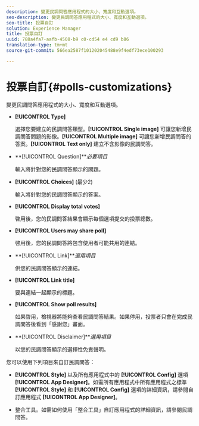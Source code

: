 ```yaml
---
description: 變更民調問答應用程式的大小、寬度和互動選項。
seo-description: 變更民調問答應用程式的大小、寬度和互動選項。
seo-title: 投票自訂
solution: Experience Manager
title: 投票自訂
uuid: 788a4fa7-aafb-4508-b9 c0-cd54 e4 cd9 b86
translation-type: tm+mt
source-git-commit: 566ea2587f101202045488e9f4edf73ece100293

---
```



# 投票自訂{#polls-customizations}

變更民調問答應用程式的大小、寬度和互動選項。



* **[!UICONTROL Type]**

   選擇您要建立的民調問答類型。**[!UICONTROL Single image]** 可讓您新增民調問答問題的影像。**[!UICONTROL Multiple image]** 可讓您新增民調問答的答案。**[!UICONTROL Text only]** 建立不含影像的民調問答。

* **[!UICONTROL Question]***必要項目*

   輸入將針對您的民調問答顯示的問題。

* **[!UICONTROL Choices]** (最少2)

   輸入將針對您的民調問答顯示的答案。

* **[!UICONTROL Display total votes]**

   啓用後，您的民調問答結果會顯示每個選項提交的投票總數。

* **[!UICONTROL Users may share poll]**

   啓用後，您的民調問答將包含使用者可能共用的連結。

* **[!UICONTROL Link]***選用項目*

   供您的民調問答顯示的連結。

* **[!UICONTROL Link title]**

   要與連結一起顯示的標題。

* **[!UICONTROL Show poll results]**

   如果啓用，檢視器將能夠查看民調問答結果。如果停用，投票者只會在完成民調問答後看到「感謝您」畫面。

* **[!UICONTROL Disclaimer]***選用項目*

   以您的民調問答顯示的選擇性免責聲明。

您可以使用下列項目來自訂民調問答：

* **[!UICONTROL Style]** 以及所有應用程式中的 **[!UICONTROL Config]** 選項 **[!UICONTROL App Designer]**。如需所有應用程式中所有應用程式之標準 **[!UICONTROL Style]** 和 **[!UICONTROL Config]** 選項的詳細資訊，請參閱自訂應用程式 **[!UICONTROL App Designer]**。

* 整合工具。如需如何使用「整合工具」自訂應用程式的詳細資訊，請參閱民調問答。


